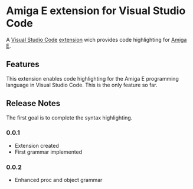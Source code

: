 # Amiga E extension for Visual Studio Code

A [Visual Studio Code](https://code.visualstudio.com/) [extension](https://marketplace.visualstudio.com/VSCode) wich provides code highlighting for [Amiga E](http://strlen.com/amiga-e/).

## Features

This extension enables code highlighting for the Amiga E programming language in Visual Studio Code. This is the only feature so far.

## Release Notes

The first goal is to complete the syntax highlighting.

### 0.0.1

- Extension created
- First grammar implemented

### 0.0.2

- Enhanced proc and object grammar